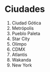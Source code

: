 # Ciudades

1. Ciudad Gótica
2. Metrópolis
3. Pueblo Paleta
4. Star City
5. Olimpo
6. CDMX
7. Atlantis
8. Wakanda
9. New York
